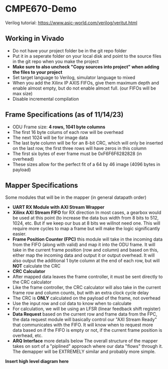 # CMPE670-Demo

Verilog tutorial: https://www.asic-world.com/verilog/veritut.html

## Working in Vivado
* Do not have your project folder be in the git repo folder
* Put it in a seperate folder on your local disk and point to the source files in the git repo when you make the project
* **Make sure to also uncheck "Copy sources into project" when adding the files to your project**
* Set target language to Verilog, simulator language to mixed
* When you add the Xilinx IP AXIS FIFOs, give them maximum depth and enable almost empty, but do not enable almoxt full. (our FIFOs will be max size)
* Disable incremental compilation

## Frame Specifications (as of 11/14/23)
* ODU Frame size: **4 rows, 1041 byte columns**
* The first 16 byte colums of each row will be overhead
* The next 1024 will be for image data
* The last byte column will be for an 8-bit CRC, which will only be inserted on the last row, the first three rows will have zeros in this column
* The first six bytes of ever frame must be 0xF6F6F6282828 (in overhead)
* These sizes allow for the perfect fit of a 64 by 46 image (4096 bytes in payload)

## Mapper Specifications
Some modules that will be in the mapper (in general datapath order)
* **UART RX Module with AXI Stream Wrapper**
* **Xilinx AXI Stream FIFO** for RX direction
In most cases, a gearbox would be used at this point (to increase the data bus width from 8 bits to 512, 1024, etc. But if we keep our bus at 8 bits we willnot need one.  This will require more cycles to map a frame but will make the logic significantly easier.
* **Frame Position Counter (FPC)** this module will take in the incoming data from the FIFO (along with valid) and map it into the ODU frame.  It will take in the current frame position (row and column) and based on this, either map the incoming data and output it or output overhead.  It will also output the additional 1 byte column at the end of each row, but will **NOT** calculate the CRC
* **CRC Calculator**
*  After mapped data leaves the frame controller, it must be sent directly to the CRC calculator
*  Like the frame controller, the CRC calculator will also take in the current frame row and column counts, but with an extra clock cycle delay
*  The CRC is **ONLY** calculated on the payload of the frame, not overhead
*  Use the input row and col data to know when to calculate
*  For calculation, we will be using an LFSR (linear feedback shift register)
* **Data Request** based on the current row and frame data from the FPC, the data request module will basically control our "AXI Stream Ready" that communicates with the FIFO.  It will know when to request more data based on if the FIFO is empty or not, if the current frame position is overhead, etc.
* **ARQ Interface** more details below
The overall structure of the mapper takes on sort of a "piplined" approach where our data "flows" through it.  The demapper will be EXTREMELY similar and probably more simple.

**Insert high level diagram here**
